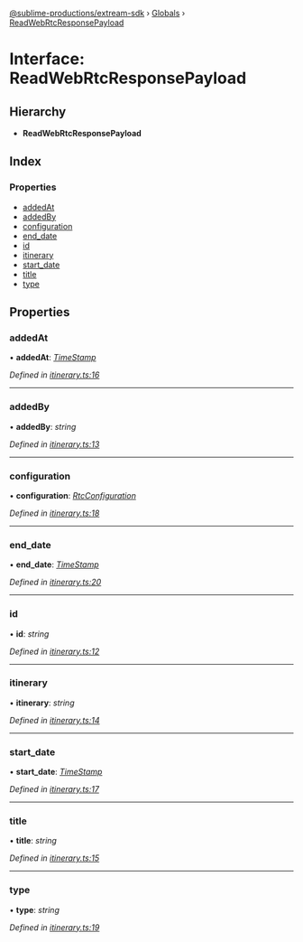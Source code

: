[@sublime-productions/extream-sdk](../README.md) › [Globals](../globals.md) › [ReadWebRtcResponsePayload](readwebrtcresponsepayload.md)

# Interface: ReadWebRtcResponsePayload

## Hierarchy

* **ReadWebRtcResponsePayload**

## Index

### Properties

* [addedAt](readwebrtcresponsepayload.md#addedat)
* [addedBy](readwebrtcresponsepayload.md#addedby)
* [configuration](readwebrtcresponsepayload.md#configuration)
* [end_date](readwebrtcresponsepayload.md#end_date)
* [id](readwebrtcresponsepayload.md#id)
* [itinerary](readwebrtcresponsepayload.md#itinerary)
* [start_date](readwebrtcresponsepayload.md#start_date)
* [title](readwebrtcresponsepayload.md#title)
* [type](readwebrtcresponsepayload.md#type)

## Properties

###  addedAt

• **addedAt**: *[TimeStamp](timestamp.md)*

*Defined in [itinerary.ts:16](https://github.com/Extream-SaaS/ex-sdk/blob/a37ebb4/src/itinerary.ts#L16)*

___

###  addedBy

• **addedBy**: *string*

*Defined in [itinerary.ts:13](https://github.com/Extream-SaaS/ex-sdk/blob/a37ebb4/src/itinerary.ts#L13)*

___

###  configuration

• **configuration**: *[RtcConfiguration](rtcconfiguration.md)*

*Defined in [itinerary.ts:18](https://github.com/Extream-SaaS/ex-sdk/blob/a37ebb4/src/itinerary.ts#L18)*

___

###  end_date

• **end_date**: *[TimeStamp](timestamp.md)*

*Defined in [itinerary.ts:20](https://github.com/Extream-SaaS/ex-sdk/blob/a37ebb4/src/itinerary.ts#L20)*

___

###  id

• **id**: *string*

*Defined in [itinerary.ts:12](https://github.com/Extream-SaaS/ex-sdk/blob/a37ebb4/src/itinerary.ts#L12)*

___

###  itinerary

• **itinerary**: *string*

*Defined in [itinerary.ts:14](https://github.com/Extream-SaaS/ex-sdk/blob/a37ebb4/src/itinerary.ts#L14)*

___

###  start_date

• **start_date**: *[TimeStamp](timestamp.md)*

*Defined in [itinerary.ts:17](https://github.com/Extream-SaaS/ex-sdk/blob/a37ebb4/src/itinerary.ts#L17)*

___

###  title

• **title**: *string*

*Defined in [itinerary.ts:15](https://github.com/Extream-SaaS/ex-sdk/blob/a37ebb4/src/itinerary.ts#L15)*

___

###  type

• **type**: *string*

*Defined in [itinerary.ts:19](https://github.com/Extream-SaaS/ex-sdk/blob/a37ebb4/src/itinerary.ts#L19)*
